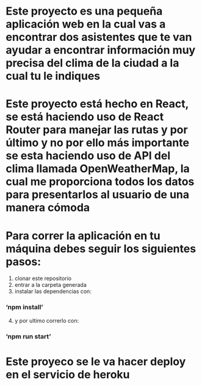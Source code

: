 # Este proyecto es una pequeña aplicación web en la cual vas a encontrar dos asistentes que te van ayudar a encontrar información muy precisa del clima de la ciudad a la cual tu le indiques

# Este proyecto está hecho en React, se está haciendo uso de React Router para manejar las rutas y por último y no por ello más importante se esta haciendo uso de API del clima llamada OpenWeatherMap, la cual me proporciona todos los datos para presentarlos al usuario de una manera cómoda

# Para correr la aplicación en tu máquina debes seguir los siguientes pasos:

1.  clonar este repositorio
2.  entrar a la carpeta generada
3.  instalar las dependencias con:

### ‘npm install’

4. y por ultimo correrlo con:

### ‘npm run start’

# Este proyeco se le va hacer deploy en el servicio de heroku
